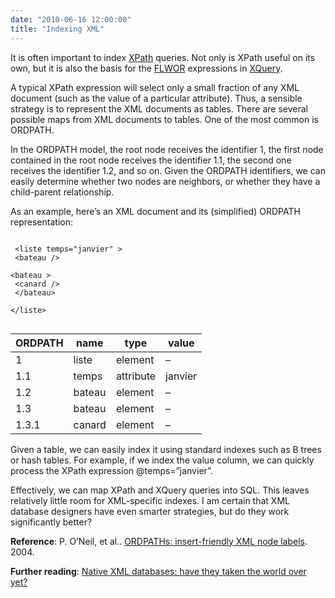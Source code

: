 ```yaml
---
date: "2010-06-16 12:00:00"
title: "Indexing XML"
---
```




It is often important to index [XPath](https://en.wikipedia.org/wiki/XPath) queries. Not only is XPath useful on its own, but it is also the basis for the [FLWOR](https://en.wikipedia.org/wiki/FLWOR) expressions in [XQuery](https://en.wikipedia.org/wiki/XQuery).

A typical XPath expression will select only a small fraction of any XML document (such as the value of a particular attribute). Thus, a sensible strategy is to represent the XML documents as tables. There are several possible maps from XML documents to tables. One of the most common is ORDPATH.

In the ORDPATH model, the root node receives the identifier 1, the first node contained in the root node receives the identifier 1.1, the second one receives the identifier 1.2, and so on. Given the ORDPATH identifiers, we can easily determine whether two nodes are neighbors, or whether they have a child-parent relationship.

As an example, here&rsquo;s an XML document and its (simplified) ORDPATH representation:

<code><br/>
&lt;liste temps="janvier" &gt;<br/>
&lt;bateau /&gt;<br/>
&lt;bateau &gt;<br/>
&lt;canard /&gt;<br/>
&lt;/bateau&gt;<br/>
&lt;/liste&gt;<br/>
</code>

ORDPATH                  |name                     |type                     |value                    |
-------------------------|-------------------------|-------------------------|-------------------------|
1                        |liste                    |element                  |&#8211;                  |
1.1                      |temps                    |attribute                |janvier                  |
1.2                      |bateau                   |element                  |&#8211;                  |
1.3                      |bateau                   |element                  |&#8211;                  |
1.3.1                    |canard                   |element                  |&#8211;                  |


Given a table, we can easily index it using standard indexes such as B trees or hash tables. For example, if we index the value column, we can quickly process the XPath expression @temps=&rdquo;janvier&rdquo;.

Effectively, we can map XPath and XQuery queries into SQL. This leaves relatively little room for XML-specific indexes. I am certain that XML database designers have even smarter strategies, but do they work significantly better?

__Reference__: P. O&rsquo;Neil, et al.. [ORDPATHs: insert-friendly XML node labels](http://www.cs.umb.edu/~poneil/ordpath.pdf). 2004.

__Further reading__: [Native XML databases: have they taken the world over yet?](/lemire/blog/2008/12/04/native-xml-databases-have-they-taken-the-world-over-yet/)

